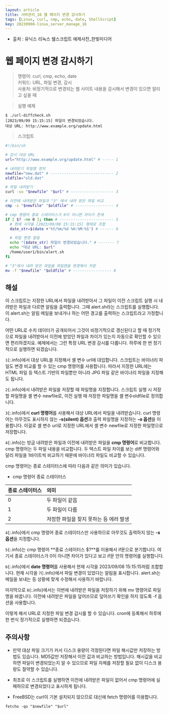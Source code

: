 ```yaml
---
layout: article
title: 서버관리_16 웹 페이지 변경 감시하기
tags: [Linux, curl, cmp, echo, date, ShellScript]
key: 20230908-linux_server_manage_16
---
```


- 출처 : 유닉스 리눅스 쉘스크립트 예제사전_한빛미디어

# 웹 페이지 변경 감시하기

> 명령어: curl, cmp, echo, date  
> 키워드: URL, 파일 변경, 감시  
> 사용처: 비정기적으로 변경되는 웹 사이트 내용을 감시해서 변경이 있으면 알리고 싶을 때    

> 실행 예제  

```
$ ./url-diffcheck.sh
[2023/09/09 15:15:15] 파일이 변경되었습니다.
대상 URL: http://www.example.org/update.html
```

> 스크립트

```bash
#!/bin/sh

# 감시 대상 URL
url="http://www.example.org/update.html" # ----- 1

# 내려받기 파일명 정의
newfile="new.dat" # ---------------------------- 2
oldfile="old.dat"

# 파일 내려받기
curl -so "$newfile" "$url" # ------------------- 3

# 이전에 내려받은 파일과 "3" 에서 내려 받은 파일 비교
cmp -s "$newfile" "$oldfile" # ----------------- 4

# cmp 명령어 종료 스테이터스가 0이 아니면 차이가 존재
if [ $? -ne 0 ]; then # ------------------------ 5
  # 현재 시각을 [2023/09/08 15:15:15] 형태로 조합
  date_str=$(date +'%Y/%m/%d %H:%M:%S') # ------ 6

  # 파일 변경 알림
  echo "[$date_str] 파일이 변경되었습니다." # ------- 7
  echo "대상 URL: $url"
  /home/user1/bin/alert.sh
fi

# "3"에서 내려 받은 파일을 파일명을 변경해서 저장
mv -f "$newfile" "$oldfile" # ----------------- 8
```

## **해설**

이 스크립트는 지정한 URL에서 파일을 내려받아서 그 파일이 이전 스크립트 실행 시 내려받은 파일과 다르면 알림을 출력합니다. 그때 alert.sh라는 스크립트를 실행합니다. 이 alert.sh는 알림 메일을 보내거나 하는 어떤 경고를 출력하는 스크립트라고 가정합니다.

어떤 URL로 수치 데이터가 공개되어서 그것이 비정기적으로 갱신된다고 할 때 정기적으로 파일을 내려받아서 이전에 받았던 파일과 차이가 있는지 자동으로 확인할 수 있으면 편리하겠지요. 예제에서는 그런 특정 URL 변경 감시를 다룹니다. 하루에 한 번 정기적으로 실행하면 되겠습니다.

`1`{:.info}에서 대상 URL을 지정해서 셸 변수 url에 대입합니다. 스크립트는 바이너리 파일도 변경 비교를 할 수 있는 cmp 명령어를 사용합니다. 따라서 지정한 URL에는 HTML 파일 등 텍스트 기반의 파일뿐만 아니라 JPG 파일 같은 바이너리 파일을 지정해도 됩니다.

`2`{:.info}에서 내려받은 파일을 저장할 때 파일명을 지정합니다. 스크립트 실행 시 저장할 파일명을 셸 변수 newfile로, 이전 실행 때 저장한 파일명을 셸 변수oldfile로 정의합니다.

`3`{:.info}에서 **curl 명령어**를 사용해서 대상 URL에서 파일을 내려받습니다. curl 명령어는 아무것도 표시하지 않는 **-s(silent) 옵션**과 출력 파일명을 지정하는 **-o 옵션**을 이용합니다. 이걸로 셸 변수 url로 지정한 URL에서 셸 변수 newfile로 지정한 파일명으로 저장합니다.

`4`{:.info}는 방금 내려받은 파일과 이전에 내려받은 파일을 **cmp 명령어**로 비교합니다. cmp 명령어는 두 파일 내용을 비교합니다. 두 텍스트 파일 차이를 보는 diff 명령어와 달리 파일을 1바이트씩 비교하기 때문에 바이너리 파일도 비교할 수 있습니다.

cmp 명령어는 종료 스테이터스에 따라 다음과 같은 의미가 있습니다.

- cmp 명령어 종료 스테이터스

|종료 스테이터스|의미|
|:----------|:--|
|0|두 파일이 같음|
|1|두 파일이 다름|
|2|저정한 파일을 찾지 못하는 등 에러 발생|

`4`{:.info}에서 cmp 명령어 종료 스테이터스만 사용하므로 아무것도 출력하지 않는 **-s 옵션**을 지정합니다.

`5`{:.info}는 cmp 명령어 **종료 스테이터스 $?**를 이용해서 if문으로 분기합니다. 여기서 종료 스테이터스가 0이 아니면 차이가 있다고 보고 if문 안의 명령어를 실행합니다.

`6`{:.info}에서 **date 명령어**를 사용해서 현재 시각을 2023/09/08 15:15:15처럼 조합합니다. 현재 시각을 `7`{:.info}에서 파일 변경이 있었다는 알림을 표시합니다. alert.sh는 메일을 보내는 등 상황에 맞게 수정해서 사용하기 바랍니다.

마지막으로 `8`{:.info}에서는 이번에 내려받은 파일을 저장하기 위해 mv 명령어로 파일명을 바꿉니다. 이전에 내려받은 파일을 덮어쓰므로 덮어쓰기 확인을 하지 않도록 -f 옵션을 사용합니다.

이렇게 해서 URL로 지정한 파일 변경 감시를 할 수 있습니다. cron에 등록해서 하루에 한 번식 정기적으로 실행하면 되겠습니다.

## **주의사항**

- 만약 대상 파일 크기가 커서 디스크 용량이 걱정된다면 파일 해시값만 저장하는 방법도 있습니다. MD5값만 저장해서 이전 값과 비교하는 방법입니다. 해시값을 비교하면 파일이 변경되었는지 알 수 있으므로 파일 자체를 저장할 필요 없이 디스크 용량도 절약할 수 있습니다.

- 최초로 이 스크립트를 실행하면 이전에 내려받은 파일이 없어서 cmp 명령어에 실패하므로 변경되었다고 표시하게 됩니다.

- FreeBSD는 curl이 기본 설치되지 않으므로 대신에 fetch 명령어를 이용합니다.

```
fetcho -qo "$newfile" "$url"
```